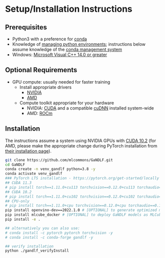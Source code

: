 # Setup/Installation Instructions

## Prerequisites

- Python3 with a preference for [conda](https://www.anaconda.com/)
- Knowledge of [managing python environments](https://docs.python.org/3/tutorial/venv.html); instructions below assume knowledge of the [conda management system](https://docs.conda.io/projects/conda/en/latest/user-guide/tasks/manage-environments.html)
- Windows: [Microsoft Visual C++ 14.0 or greater](http://visualstudio.microsoft.com/visual-cpp-build-tools)

## Optional Requirements

- GPU compute: usually needed for faster training
  - Install appropriate drivers
    - [NVIDIA](https://www.nvidia.com/Download/index.aspx?lang=en-us)
    - [AMD](https://www.amd.com/en/support)
  - Compute toolkit appropriate for your hardware
    - NVIDIA: [CUDA](https://developer.nvidia.com/cuda-download) and a compatible [cuDNN](https://developer.nvidia.com/cudnn) installed system-wide
    - AMD: [ROCm](https://www.amd.com/en/graphics/servers-solutions-rocm)

## Installation

The instructions assume a system using NVIDIA GPUs with [CUDA 10.2](https://developer.nvidia.com/cuda-toolkit-archive) (for AMD, please make the appropriate change during PyTorch installation from [their installation page](https://pytorch.org/get-started/locally)).

```bash
git clone https://github.com/mlcommons/GaNDLF.git
cd GaNDLF
conda create -n venv_gandlf python=3.8 -y
conda activate venv_gandlf
### PyTorch LTS installation - https://pytorch.org/get-started/locally
## CUDA 11.3
# pip install torch==1.11.0+cu113 torchvision==0.12.0+cu113 torchaudio==0.11.0 --extra-index-url https://download.pytorch.org/whl/cu113
## CUDA 10.2
# pip install torch==1.11.0+cu102 torchvision==0.12.0+cu102 torchaudio==0.11.0 --extra-index-url https://download.pytorch.org/whl/cu102
## CPU-only
# pip install torch==1.11.0+cpu torchvision==0.12.0+cpu torchaudio==0.11.0 --extra-index-url https://download.pytorch.org/whl/cpu
pip install openvino-dev==2022.1.0 # [OPTIONAL] to generate optimized models for inference
pip install mlcube_docker # [OPTIONAL] to deploy GaNDLF models as MLCube-compliant Docker containers
pip install -e .

## alternatively you can also use:
# conda install -c pytorch pytorch torchvision -y
# conda install -c conda-forge gandlf -y

## verify installation
python ./gandlf_verifyInstall
```
